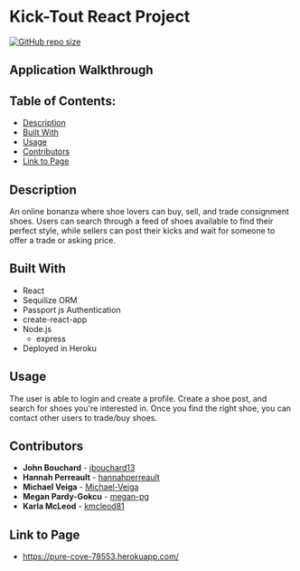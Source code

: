 # **Kick-Tout React Project**

[![GitHub repo size](https://img.shields.io/github/repo-size/jbouchard13/project-3)](https://shields.io/)


## Application Walkthrough
<!-- ![Budget Tracker](./public/img/backOnline.jpg) -->

## Table of Contents:
* [Description](#Description)
* [Built With](#Built-With)
* [Usage](#Usage)
* [Contributors](#Contributors)
* [Link to Page](#Link-to-Page)

## Description
An online bonanza where shoe lovers can buy, sell, and trade consignment shoes. Users can search through a feed of shoes available to find their perfect style, while sellers can post their kicks and wait for someone to offer a trade or asking price. 

## Built With
* React
* Sequilize ORM
* Passport js Authentication
* create-react-app
* Node.js
    * express
* Deployed in Heroku

## Usage
The user is able to login and create a profile. Create a shoe post, and search for shoes you're interested in. Once you find the right shoe, you can contact other users to trade/buy shoes.

## Contributors
* **John Bouchard** - [jbouchard13](https://github.com/jbouchard13)
* **Hannah Perreault** - [hannahperreault](https://github.com/hannahperreault)
* **Michael Veiga** - [Michael-Veiga](https://github.com/Michael-Veiga)
* **Megan Pardy-Gokcu** - [megan-pg](https://github.com/megan-pg)
* **Karla McLeod** - [kmcleod81](https://github.com/kmcleod81)

## Link to Page
* https://pure-cove-78553.herokuapp.com/
